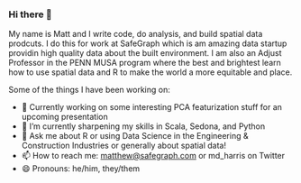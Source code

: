### Hi there 👋
My name is Matt and I write code, do analysis, and build spatial data prodcuts. I do this for work at SafeGraph which is am amazing data startup providin high quality data about the built environment. I am also an Adjust Professor in the PENN MUSA program where the best and brightest learn how to use spatial data and R to make the world a more equitable and place.

Some of the things I have been working on:

- 🔭 Currently working on some interesting PCA featurization stuff for an upcoming presentation
- 🌱 I’m currently sharpening my skills in Scala, Sedona, and Python
- 💬 Ask me about R or using Data Science in the Engineering & Construction Industries or generally about spatial data!
- 📫 How to reach me: matthew@safegraph.com or md_harris on Twitter
- 😄 Pronouns: he/him, they/them
<!--- 
⚡ Fun fact: 
-->

